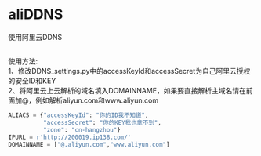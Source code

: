 # aliDDNS
使用阿里云DDNS
##
使用方法:\
1、修改DDNS_settings.py中的accessKeyId和accessSecret为自己阿里云授权的安全ID和KEY\
2、将阿里云上云解析的域名填入DOMAINNAME，如果要直接解析主域名请在前面加@，例如解析aliyun.com和www.aliyun.com
```python
ALIACS = {"accessKeyId": "你的ID我不知道",
          "accessSecret": "你的KEY我也拿不到",
          "zone": "cn-hangzhou"}
IPURL = r'http://200019.ip138.com/'
DOMAINNAME = ["@.aliyun.com","www.aliyun.com"]
```
